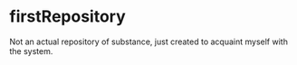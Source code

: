 firstRepository
===============

Not an actual repository of substance, just created to acquaint myself with the system.
